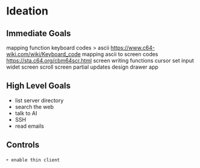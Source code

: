 # Ideation

## Immediate Goals
mapping function keyboard codes > ascii  https://www.c64-wiki.com/wiki/Keyboard_code
mapping ascii to screen codes  https://sta.c64.org/cbm64scr.html
screen writing functions
cursor set
input widet
screen scroll
screen partial updates
design drawer app

## High Level Goals

- list server directory
- search the web
- talk to AI
- SSH
- read emails

## Controls

```text
￩ enable thin client
```
